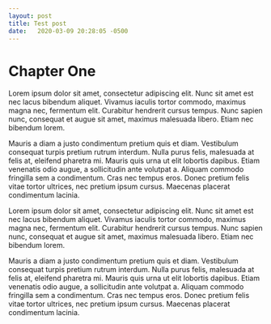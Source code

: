 ```yaml
---
layout: post
title: Test post
date:   2020-03-09 20:28:05 -0500
---
```


# Chapter One
Lorem ipsum dolor sit amet, consectetur adipiscing elit. Nunc sit amet est nec lacus bibendum aliquet. Vivamus iaculis tortor commodo, maximus magna nec, fermentum elit. Curabitur hendrerit cursus tempus. Nunc sapien nunc, consequat et augue sit amet, maximus malesuada libero. Etiam nec bibendum lorem. 

Mauris a diam a justo condimentum pretium quis et diam. Vestibulum consequat turpis pretium rutrum interdum. Nulla purus felis, malesuada at felis at, eleifend pharetra mi. Mauris quis urna ut elit lobortis dapibus. Etiam venenatis odio augue, a sollicitudin ante volutpat a. Aliquam commodo fringilla sem a condimentum. Cras nec tempus eros. Donec pretium felis vitae tortor ultrices, nec pretium ipsum cursus. Maecenas placerat condimentum lacinia.

Lorem ipsum dolor sit amet, consectetur adipiscing elit. Nunc sit amet est nec lacus bibendum aliquet. Vivamus iaculis tortor commodo, maximus magna nec, fermentum elit. Curabitur hendrerit cursus tempus. Nunc sapien nunc, consequat et augue sit amet, maximus malesuada libero. Etiam nec bibendum lorem. 

Mauris a diam a justo condimentum pretium quis et diam. Vestibulum consequat turpis pretium rutrum interdum. Nulla purus felis, malesuada at felis at, eleifend pharetra mi. Mauris quis urna ut elit lobortis dapibus. Etiam venenatis odio augue, a sollicitudin ante volutpat a. Aliquam commodo fringilla sem a condimentum. Cras nec tempus eros. Donec pretium felis vitae tortor ultrices, nec pretium ipsum cursus. Maecenas placerat condimentum lacinia.